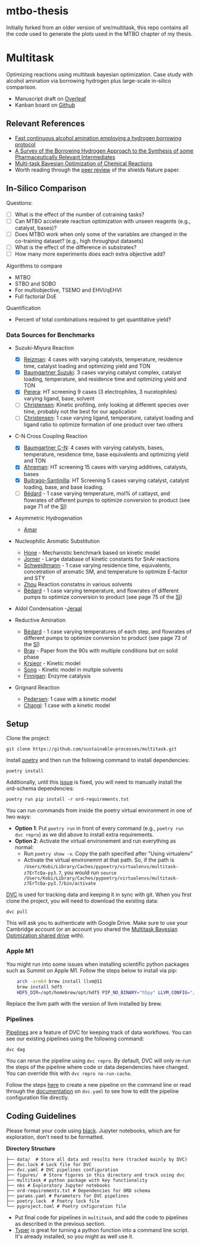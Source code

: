 # mtbo-thesis
Initially forked from an older version of sre/multitask, this repo contains all the code used to generate the plots used in the MTBO chapter of my thesis.

# Multitask 

Optimizing reactions using multitask bayesian optimization. Case study with alcohol amination via borrowing hydrogen  plus large-scale in-silico comparison.

* Manuscript draft on [Overleaf](https://www.overleaf.com/project/608a83b48a501409d68c2f69)
* Kanban board on [Github](https://github.com/sustainable-processes/multitask/projects)

## Relevant References

- [Fast continuous alcohol amination employing a hydrogen borrowing protocol](https://pubs.rsc.org/en/content/articlelanding/2019/gc/c8gc03328e#!divAbstract)
- [A Survey of the Borrowing Hydrogen Approach to the Synthesis of some Pharmaceutically Relevant Intermediates](https://pubs.acs.org/doi/10.1021/acs.oprd.5b00199)
- [Multi-task Bayesian Optimization of Chemical Reactions](https://chemrxiv.org/articles/preprint/Multi-task_Bayesian_Optimization_of_Chemical_Reactions/13250216)
- Worth reading through the [peer review](https://static-content.springer.com/esm/art%3A10.1038%2Fs41586-021-03213-y/MediaObjects/41586_2021_3213_MOESM2_ESM.pdf) of the shields Nature paper.

## In-Silico Comparison

Questions:
- [ ] What is the effect of the number of cotraining tasks?
- [ ] Can MTBO accelerate reaction optimization with unseen reagents (e.g., catalyst, bases)?
- [ ] Does MTBO work when only some of the variables are changed in the co-training dataset? (e.g., high throughput datasets)
- [ ] What is the effect of the difference in substrates?
- [ ] How many more experiments does each extra objective add?

Algorithms to compare
- MTBO
- STBO and SOBO 
- For multiobjective, TSEMO and EHVI/qEHVI
- Full factorial DoE

Quantification
- Percent of total combinations required to get quantitative yield?
### Data Sources for Benchmarks

* Suzuki-Miyura Reaction
    - [x] [Reizman](https://gosummit.readthedocs.io/en/latest/experiments_benchmarks/implemented_benchmarks.html#summit.benchmarks.ReizmanSuzukiEmulator): 4 cases with varying catalysts, temperature, residence time, catalyst loading and optimizing yield and TON
    - [x] [Baumgartner Suzuki](https://pubs.rsc.org/en/content/articlelanding/2018/RE/C8RE00032H#!divAbstract): 3 cases varying catalyst complex, catalyst loading, temperature, and residence time and optimizing yield and TON
    - [x] [Perera](http://www.sciencemag.org/lookup/doi/10.1126/science.aap9112): HT screening 9 cases (3 electrophiles, 3 nucelophiles) varying ligand, base, solvent
    - [ ] [Christensen](https://pubs.rsc.org/en/content/articlelanding/2019/re/c9re00086k#!divAbstract): Kinetic profiling, only looking at different species over time, probably not the best for our application
    - [ ] [Christensen](https://chemrxiv.org/articles/preprint/Data-science_driven_autonomous_process_optimization/13146404): 1 case varying ligand, temperature, catalyst loading and ligand ratio to optimize formation of one product over two others

* C-N Cross Coupling Reaction
    - [x] [Baumgartner C-N](https://pubs.acs.org/doi/10.1021/acs.oprd.9b00236): 4 cases with varying catalysts, bases, temperature, residence time, base equivalents and optimizing yield and TON
    - [x] [Ahneman](https://science.sciencemag.org/content/360/6385/186): HT screening 15 cases with varying additives, catalysts, bases
    - [x] [Buitrago-Santinilla](https://science.sciencemag.org/content/347/6217/49): HT Screening 5 cases varying  catalyst, catalyst loading, base, and base loading.
    - [ ] [Bédard](https://science.sciencemag.org/content/361/6408/1220.full) - 1 case varying temperature, mol% of catlayst, and flowrates of different pumps to optimize conversion to product (see page 71 of the [SI](https://science.sciencemag.org/content/sci/suppl/2018/09/19/361.6408.1220.DC1/aat0650_Bedard_SM.pdf))
    
* Asymmetric Hydrogenation
    - [Amar](https://pubs.rsc.org/en/content/articlehtml/2019/sc/c9sc01844a)
    
* Nucleophilic Aromatic Substitution
    - [Hone](https://gosummit.readthedocs.io/en/latest/experiments_benchmarks/implemented_benchmarks.html#snar-benchmark) - Mechanistic benchmark based on kinetic model
    - [Jorner](https://pubs.rsc.org/en/content/articlelanding/2021/SC/d0sc04896h#!divAbstract) - Large database of kinetic constants for SnAr reactions
    - [Schweidtmann](https://www.sciencedirect.com/science/article/pii/S1385894718312634) - 1 case varying residence time, equivalents, concetration of aromatic SM, and temperature to optimize E-factor and STY
    - [Zhou](https://www.sciencedirect.com/science/article/pii/S0009250913007550?via%3Dihub#bib6) Reaction constatns in various solvents
    - [Bédard](https://science.sciencemag.org/content/361/6408/1220.full) - 1 case varying temperature, and flowrates of different pumps to optimize conversion to product (see page 75 of the [SI](https://science.sciencemag.org/content/sci/suppl/2018/09/19/361.6408.1220.DC1/aat0650_Bedard_SM.pdf))
  
* Aldol Condensation
    -[Jeraal](https://chemistry-europe.onlinelibrary.wiley.com/doi/full/10.1002/cmtd.202000044)
  
* Reductive Amination
    - [Bédard](https://science.sciencemag.org/content/361/6408/1220.full) - 1 case varying temperatures of each step, and flowrates of different pumps to optimize conversion to product (see page 73 of the [SI](https://science.sciencemag.org/content/sci/suppl/2018/09/19/361.6408.1220.DC1/aat0650_Bedard_SM.pdf))
    - [Bray](https://www.sciencedirect.com/science/article/pii/0040403995009459) - Paper from the 90s with multiple conditions but on solid phase
    - [Krsieor](https://www.sciencedirect.com/science/article/pii/S0009250920307193) - Kinetic model
    - [Song](https://www.sciencedirect.com/science/article/pii/S2468823118302062) - Kinetic model in multple solvents
    - [Finnigan](https://pubs.acs.org/doi/full/10.1021/acs.oprd.0c00075): Enzyme catalysis
  
* Grignard Reaction
    - [Pedersen](https://pubs.acs.org/doi/full/10.1021/acs.iecr.8b00564): 1 case with a kinetic model
    - [Changi](https://pubs.acs.org/doi/full/10.1021/acs.oprd.5b00281): 1 case with a kinetic model

## Setup

Clone the project:

    git clone https://github.com/sustainable-processes/multitask.git

Install [poetry](https://python-poetry.org/docs/) and then run the following command to install dependencies:

    poetry install

Additionally, until this [issue](https://github.com/open-reaction-database/ord-schema/issues/600) is fixed, you will need to manually install the ord-schema dependencies:
    
    poetry run pip install -r ord-requirements.txt

You can run commands from inside the poetry virtual environment in one of two ways:

  - **Option 1**: Put `poetry run` in front of every command (e.g., `poetry run dvc repro`) as we did above to install extra requirements.
  - **Option 2**: Activate the virtual environement and run everything as normal:
      - Run `poetry show -v`. Copy the path specified after "Using virtualenv"
      - Activate the virtual environemnt at that path. So, if the path is `/Users/Kobi/Library/Caches/pypoetry/virtualenvs/multitask-z7ErTcQa-py3.7`, you would run `source /Users/Kobi/Library/Caches/pypoetry/virtualenvs/multitask-z7ErTcQa-py3.7/bin/activate`
  
[DVC](https://dvc.org/doc) is used for tracking data and keeping it in sync with git. When you first clone the project, you will need to download the existing data:

    dvc pull

This will ask you to authenticate with Google Drive. Make sure to use your Cambridge account (or an account you shared the [Multitask Bayesian Optimization shared drive](https://drive.google.com/drive/u/2/folders/0AGWGXkw78NfUUk9PVA) with).

### Apple M1

You might run into some issues when installing scientific python packages such as Summit on Apple M1. Follow the steps below to install via pip:

```bash
    arch -arm64 brew install llvm@11 
    brew install hdf5
    HDF5_DIR=/opt/homebrew/opt/hdf5 PIP_NO_BINARY="h5py" LLVM_CONFIG="/opt/homebrew/Cellar/llvm@11/11.1.0_3/bin/llvm-config" arch -arm64 poetry install
```
Replace the llvm path with the version of llvm installed by brew.


### Pipelines

[Pipelines](https://dvc.org/doc/start/data-pipelines#get-started-data-pipelines) are a feature of DVC for keeping track of data workflows.  You can see our existing pipelines using the following command:

    dvc dag

You can rerun the pipeline using `dvc repro`. By default, DVC will only re-run the steps of the pipeline where code or data dependencies have changed.   You can override this with `dvc repro no-run-cache`.

Follow the steps [here](https://dvc.org/doc/start/data-pipelines#get-started-data-pipelines) to create a new pipeline on the command line or read through the [documentation](https://dvc.org/doc/user-guide/project-structure/pipelines-files) on `dvc.yaml` to see how to edit the pipeline configuration file directly. 

## Coding Guidelines

Please format your code using [black](https://github.com/psf/black). Jupyter notebooks, which are for exploration, don't need to be formatted.

**Directory Structure**
```
├── data/  # Store all data and results here (tracked mainly by DVC)
├── dvc.lock # Lock file for DVC
├── dvc.yaml # DVC pipelines configuration
├── figures/  # Store figures in this directory and track using dvc
├── multitask # python package with key functionality
├── nbs # Exploratory Jupyter notebooks
├── ord-requirements.txt # Dependencies for ORD schema
├── params.yaml # Parameters for DVC pipelines
├── poetry.lock  # Poetry lock file
└── pyproject.toml # Poetry cnfiguration file
```
* Put final code for pipelines in `multitask`, and add the code to pipelines as described in the previous section.
* [Typer](https://typer.tiangolo.com/tutorial/first-steps/) is great for turning a python function into a command line script. It's already installed, so you might as well use it.



